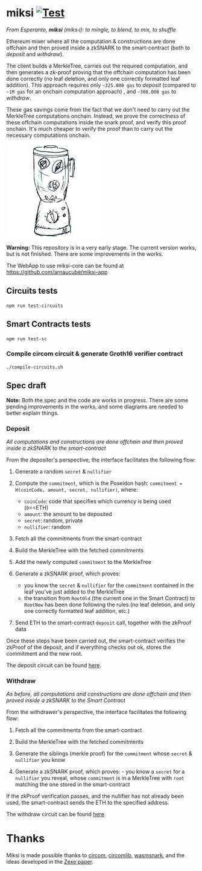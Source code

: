 # miksi [![Test](https://github.com/miksi-labs/miksi-core/workflows/Test/badge.svg)](https://github.com/miksi-labs/miksi-core/actions?query=workflow%3ATest)

*From Esperanto, **miksi** (miks·i): to mingle, to blend, to mix, to shuffle*

Ethereum mixer where all the computation & constructions are done offchain and then proved inside a zkSNARK to the smart-contract (both to *deposit* and *withdraw*).

The client builds a MerkleTree, carries out the required computation, and then generates a zk-proof proving that the offchain computation has been done correctly (no leaf deletion, and only one correctly formatted leaf addition).
This approach requires only `~325.000 gas` to *deposit* (compared to `~1M gas` for an onchain computation approach) , and `~308.000 gas` to *withdraw*.

These gas savings come from the fact that we don't need to carry out the MerkleTree computations onchain. Instead, we prove the correctness of these offchain computations inside the snark proof, and verify this proof onchain. It's much cheaper to verify the proof than to carry out the necessary computations onchain.

![](miksi-logo00-small.png)

**Warning:** This repository is in a very early stage. The current version works, but is not finished. There are some improvements in the works.

The WebApp to use miksi-core can be found at https://github.com/arnaucube/miksi-app

## Circuits tests
```
npm run test-circuits
```

## Smart Contracts tests
```
npm run test-sc
```

### Compile circom circuit & generate Groth16 verifier contract

```
./compile-circuits.sh
```


## Spec draft
**Note:** Both the spec and the code are works in progress. There are some pending improvements in the works, and some diagrams are needed to better explain things.

### Deposit
*All computations and constructions are done offchain and then proved inside a zkSNARK to the smart-contract*

From the depositer's perspective, the interface facilitates the following flow:

1. Generate a random `secret` & `nullifier`

2. Compute the `commitment`, which is the Poseidon hash: `commitment = H(coinCode, amount, secret, nullifier)`, where:
	- `coinCode`: code that specifies which currency is being used (`0`==ETH)
	- `amount`: the amount to be deposited
	- `secret`: random, private
	- `nullifier`: random
	
3. Fetch all the commitments from the smart-contract

4. Build the MerkleTree with the fetched commitments

5. Add the newly computed `commitment` to the MerkleTree

6. Generate a zkSNARK proof, which proves:
	- you know the `secret` & `nullifier` for the `commitment` contained in the leaf you've just added to the MerkleTree
	- the transition from `RootOld` (the current one in the Smart Contract) to `RootNew` has been done following the rules (no leaf deletion, and only one correctly formatted leaf addition, etc.)
	
7. Send ETH to the smart-contract `deposit` call, together with the zkProof data

Once these steps have been carried out, the smart-contract verifies the zkProof of the deposit, and if everything checks out ok, stores the commitment and the new root.

The deposit circuit can be found [here](https://github.com/miksi-labs/miksi-core/blob/master/circuits/deposit.circom).

### Withdraw
*As before, all computations and constructions are done offchain and then proved inside a zkSNARK to the Smart Contract*

From the withdrawer's perspective, the interface facilitates the following flow:

1. Fetch all the commitments from the smart-contract

2. Build the MerkleTree with the fetched commitments

3. Generate the siblings (merkle proof) for the `commitment` whose `secret` & `nullifier` you know

4. Generate a zkSNARK proof, which proves:
        - you know a `secret` for a `nullifier` you reveal, whose `commitment` is in a MerkleTree with `root` matching the one stored in the smart-contract
	
If the zkProof verification passes, and the nullifier has not already been used, the smart-contract sends the ETH to the specified address.

The withdraw circuit can be found [here](https://github.com/miksi-labs/miksi-core/blob/master/circuits/withdraw.circom).


# Thanks
Miksi is made possible thanks to [circom](https://github.com/iden3/circom), [circomlib](https://github.com/iden3/circomlib), [wasmsnark](https://github.com/iden3/wasmsnark), and the ideas developed in the [Zexe paper](https://eprint.iacr.org/2018/962.pdf).
